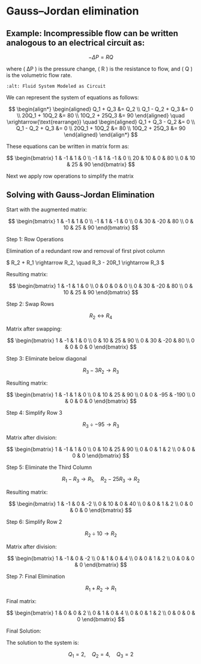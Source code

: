 # Gauss–Jordan elimination
## Example: Incompressible flow can be written analogous to an electrical circuit as:

$$
 -ΔP = RQ     
$$

where \( ΔP \) is the pressure change, \( R \) is the resistance to flow, and \( Q \) is the volumetric flow rate. 

```{image} ./_images/FluidCircuitImage.png
:alt: Fluid System Modeled as Circuit
```

We can represent the system of equations as follows:

$$
\begin{align*}
\begin{aligned}
Q_1 + Q_3 &= Q_2 \\
Q_1 - Q_2 + Q_3 &= 0 \\
20Q_1 + 10Q_2 &= 80 \\
10Q_2 + 25Q_3 &= 90
\end{aligned}
\quad
\xrightarrow{\text{rearrange}}
\quad
\begin{aligned}
Q_1 + Q_3 - Q_2 &= 0 \\
Q_1 - Q_2 + Q_3 &= 0 \\
20Q_1 + 10Q_2 &= 80 \\
10Q_2 + 25Q_3 &= 90
\end{aligned}
\end{align*}
$$

These equations can be written in matrix form as:

$$
\begin{bmatrix}
1 & -1 & 1 & 0 \\
-1 & 1 & -1 & 0 \\
20 & 10 & 0 & 80 \\
0 & 10 & 25 & 90
\end{bmatrix}
$$

Next we apply row operations to simplify the matrix

 ## Solving with Gauss-Jordan Elimination

Start with the augmented matrix:

$$
\begin{bmatrix}
1 & -1 & 1 & 0 \\
-1 & 1 & -1 & 0 \\
0 & 30 & -20 & 80 \\
0 & 10 & 25 & 90
\end{bmatrix}
$$

 Step 1: Row Operations

Elimination of a redundant row and removal of first pivot column

$
R_2 + R_1 \rightarrow R_2, \quad R_3 - 20R_1 \rightarrow R_3
$

Resulting matrix:

$$
\begin{bmatrix}
1 & -1 & 1 & 0 \\
0 & 0 & 0 & 0 \\
0 & 30 & -20 & 80 \\
0 & 10 & 25 & 90
\end{bmatrix}
$$

 Step 2: Swap Rows

$$
R_2 \leftrightarrow R_4
$$

Matrix after swapping:

$$
\begin{bmatrix}
1 & -1 & 1 & 0 \\
0 & 10 & 25 & 90 \\
0 & 30 & -20 & 80 \\
0 & 0 & 0 & 0
\end{bmatrix}
$$

 Step 3: Eliminate below diagonal

$$
R_3 - 3R_2 \rightarrow R_3
$$

Resulting matrix:

$$
\begin{bmatrix}
1 & -1 & 1 & 0 \\
0 & 10 & 25 & 90 \\
0 & 0 & -95 & -190 \\
0 & 0 & 0 & 0
\end{bmatrix}
$$

 Step 4: Simplify Row 3

$$
R_3 \div -95 \rightarrow R_3
$$

Matrix after division:

$$
\begin{bmatrix}
1 & -1 & 1 & 0 \\
0 & 10 & 25 & 90 \\
0 & 0 & 1 & 2 \\
0 & 0 & 0 & 0
\end{bmatrix}
$$

 Step 5: Eliminate the Third Column

$$
R_1 - R_3 \rightarrow R_1, \quad R_2 - 25R_3 \rightarrow R_2
$$

Resulting matrix:

$$
\begin{bmatrix}
1 & -1 & 0 & -2 \\
0 & 10 & 0 & 40 \\
0 & 0 & 1 & 2 \\
0 & 0 & 0 & 0
\end{bmatrix}
$$

 Step 6: Simplify Row 2

$$
R_2 \div 10 \rightarrow R_2
$$

Matrix after division:

$$
\begin{bmatrix}
1 & -1 & 0 & -2 \\
0 & 1 & 0 & 4 \\
0 & 0 & 1 & 2 \\
0 & 0 & 0 & 0
\end{bmatrix}
$$

 Step 7: Final Elimination
 
$$
R_1 + R_2 \rightarrow R_1
$$

Final matrix:

$$
\begin{bmatrix}
1 & 0 & 0 & 2 \\
0 & 1 & 0 & 4 \\
0 & 0 & 1 & 2 \\
0 & 0 & 0 & 0
\end{bmatrix}
$$

 Final Solution:

The solution to the system is:

$$
Q_1 = 2, \quad Q_2 = 4, \quad Q_3 = 2
$$